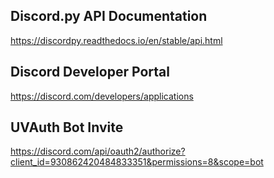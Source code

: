 ## Discord.py API Documentation
https://discordpy.readthedocs.io/en/stable/api.html

## Discord Developer Portal
https://discord.com/developers/applications

## UVAuth Bot Invite
https://discord.com/api/oauth2/authorize?client_id=930862420484833351&permissions=8&scope=bot